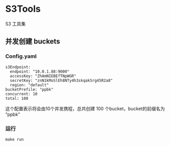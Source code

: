 # S3Tools
S3 工具集

## 并发创建 buckets

### Config.yaml
```
s3Endpoint:
  endpoint: "10.0.1.88:9000"
  accessKey: "ZhAmNIEBEfTNpWGR"
  secretKey: "znN1kMoSlEh8NTy4h3skqakSrg45R2a8"
  region: "default"
bucketPrefile: "ppbk"
concurrent: 10
total: 100
```
这个配置表示将会由10个并发携程，总共创建 100 个bucket，bucket的前缀名为 “ppbk”

### 运行
```
make run
```